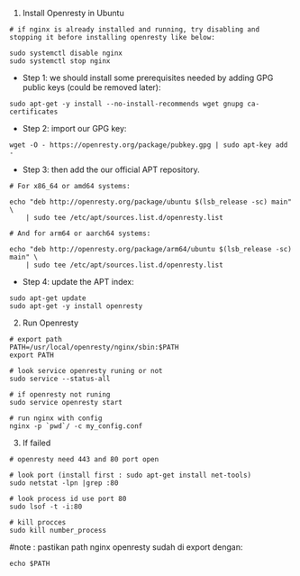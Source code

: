 1. Install Openresty in Ubuntu
```
# if nginx is already installed and running, try disabling and stopping it before installing openresty like below:

sudo systemctl disable nginx
sudo systemctl stop nginx

```
- Step 1: we should install some prerequisites needed by adding GPG public keys (could be removed later):
```
sudo apt-get -y install --no-install-recommends wget gnupg ca-certificates
```
- Step 2: import our GPG key:
```
wget -O - https://openresty.org/package/pubkey.gpg | sudo apt-key add -
```
- Step 3: then add the our official APT repository.
```
# For x86_64 or amd64 systems:

echo "deb http://openresty.org/package/ubuntu $(lsb_release -sc) main" \
    | sudo tee /etc/apt/sources.list.d/openresty.list

# And for arm64 or aarch64 systems:

echo "deb http://openresty.org/package/arm64/ubuntu $(lsb_release -sc) main" \
    | sudo tee /etc/apt/sources.list.d/openresty.list
```

- Step 4: update the APT index:
```
sudo apt-get update
sudo apt-get -y install openresty
```

2. Run Openresty
```
# export path
PATH=/usr/local/openresty/nginx/sbin:$PATH
export PATH

# look service openresty runing or not
sudo service --status-all

# if openresty not runing
sudo service openresty start

# run nginx with config
nginx -p `pwd`/ -c my_config.conf
```

3. If failed
```
# openresty need 443 and 80 port open

# look port (install first : sudo apt-get install net-tools)
sudo netstat -lpn |grep :80

# look process id use port 80
sudo lsof -t -i:80

# kill procces
sudo kill number_process

```

#note : pastikan path nginx openresty sudah di export dengan:
```
echo $PATH
```